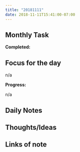 ```yaml
---
title: "20181111"
date: 2018-11-11T15:41:00-07:00
---
```


## Monthly Task


**Completed:**

## Focus for the day

n/a

**Progress:**

n/a

## Daily Notes

## Thoughts/Ideas

## Links of note
